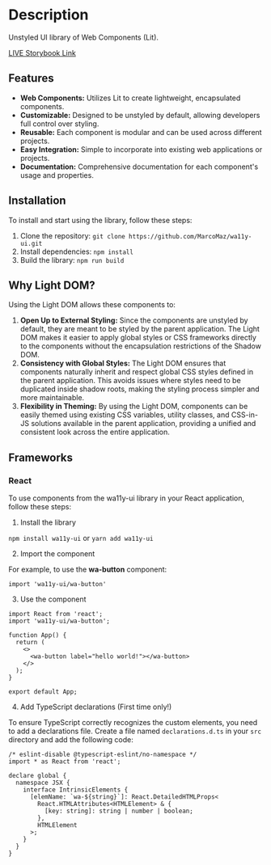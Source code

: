 # Description
Unstyled UI library of Web Components (Lit).

[LIVE Storybook Link](https://wa11y-storybook.netlify.app/?path=/story/atoms-button--button-with-default-label)


## Features
- **Web Components:** Utilizes Lit to create lightweight, encapsulated components.
- **Customizable:** Designed to be unstyled by default, allowing developers full control over styling.
- **Reusable:** Each component is modular and can be used across different projects.
- **Easy Integration:** Simple to incorporate into existing web applications or projects.
- **Documentation:** Comprehensive documentation for each component's usage and properties.

## Installation
To install and start using the library, follow these steps:

1. Clone the repository: ```git clone https://github.com/MarcoMaz/wa11y-ui.git```
2. Install dependencies: ```npm install```
3. Build the library: ```npm run build```

## Why Light DOM?
Using the Light DOM allows these components to:

1. **Open Up to External Styling:** Since the components are unstyled by default, they are meant to be styled by the parent application. The Light DOM makes it easier to apply global styles or CSS frameworks directly to the components without the encapsulation restrictions of the Shadow DOM.
2. **Consistency with Global Styles:** The Light DOM ensures that components naturally inherit and respect global CSS styles defined in the parent application. This avoids issues where styles need to be duplicated inside shadow roots, making the styling process simpler and more maintainable.
3. **Flexibility in Theming:** By using the Light DOM, components can be easily themed using existing CSS variables, utility classes, and CSS-in-JS solutions available in the parent application, providing a unified and consistent look across the entire application.

## Frameworks

### React

To use components from the wa11y-ui library in your React application, follow these steps:

1. Install the library

`npm install wa11y-ui` or `yarn add wa11y-ui`

2. Import the component

For example, to use the **wa-button** component:

`import 'wa11y-ui/wa-button'`

3. Use the component

```
import React from 'react';
import 'wa11y-ui/wa-button';

function App() {
  return (
    <>
      <wa-button label="hello world!"></wa-button>
    </>
  );
}

export default App;
```

4. Add TypeScript declarations (First time only!)

To ensure TypeScript correctly recognizes the custom elements, you need to add a declarations file. Create a file named `declarations.d.ts` in your `src` directory and add the following code:

```
/* eslint-disable @typescript-eslint/no-namespace */
import * as React from 'react';

declare global {
  namespace JSX {
    interface IntrinsicElements {
      [elemName: `wa-${string}`]: React.DetailedHTMLProps<
        React.HTMLAttributes<HTMLElement> & {
          [key: string]: string | number | boolean;
        },
        HTMLElement
      >;
    }
  }
}
```